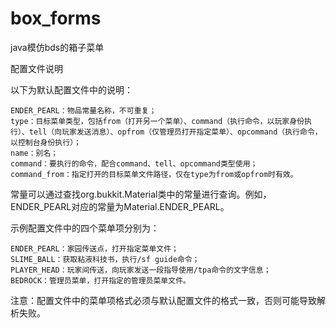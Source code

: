 # box_forms
java模仿bds的箱子菜单

配置文件说明

以下为默认配置文件中的说明：

    ENDER_PEARL：物品常量名称，不可重复；
    type：目标菜单类型，包括from（打开另一个菜单）、command（执行命令，以玩家身份执行）、tell（向玩家发送消息）、opfrom（仅管理员打开指定菜单）、opcommand（执行命令，以控制台身份执行）；
    name：别名；
    command：要执行的命令，配合command、tell、opcommand类型使用；
    command_from：指定打开的目标菜单文件路径，仅在type为from或opfrom时有效。

常量可以通过查找org.bukkit.Material类中的常量进行查询。例如，ENDER_PEARL对应的常量为Material.ENDER_PEARL。

示例配置文件中的四个菜单项分别为：

    ENDER_PEARL：家园传送点，打开指定菜单文件；
    SLIME_BALL：获取粘液科技书，执行/sf guide命令；
    PLAYER_HEAD：玩家间传送，向玩家发送一段指导使用/tpa命令的文字信息；
    BEDROCK：管理员菜单，打开指定的管理员菜单文件。

注意：配置文件中的菜单项格式必须与默认配置文件的格式一致，否则可能导致解析失败。
